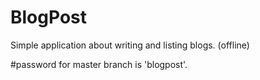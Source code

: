 # BlogPost
Simple application about writing and listing blogs. (offline)

#password for master branch is 'blogpost'.
